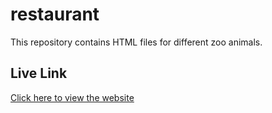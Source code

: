 # restaurant

This repository contains HTML files for different zoo animals.

## Live Link
[Click here to view the website](https://github.com/Santiago0303afk/restaurant.git)

